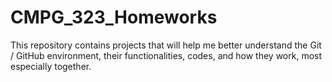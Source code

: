 # CMPG_323_Homeworks
This repository contains projects that will help me better understand the Git / GitHub environment, their functionalities, codes, and how they work, most especially together.
